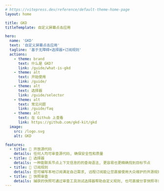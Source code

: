 ```yaml
---
# https://vitepress.dev/reference/default-theme-home-page
layout: home

title: GKD
titleTemplate: 自定义屏幕点击应用

hero:
  name: 'GKD'
  text: '自定义屏幕点击应用'
  tagline: '基于无障碍+选择器+订阅规则'
  actions:
    - theme: brand
      text: 什么是 GKD?
      link: /guide/what-is-gkd
    - theme: alt
      text: 开始使用
      link: /guide/
    - theme: alt
      text: 选择器
      link: /guide/selector
    - theme: alt
      text: 常见问题
      link: /guide/faq
    - theme: alt
      text: 在 Github 上查看
      link: https://github.com/gkd-kit/gkd
  image:
    src: /logo.svg
    alt: GKD

features:
  - title: 🐔 开放源代码
    details: 任何人均可审查源代码, 确保安全性和质量
  - title: 🐋 选择器
    details: 一种能联系节点上下文信息的的查询语法, 更容易也更精确找到目标节点
  - title: 🎤 订阅规则
    details: 您可编写本地订阅满足自己需求, 远程订阅能让您直接使用大众维护的开源规则
  - title: 🏀 快照审查
    details: 捕获的快照可通过审查工具测试选择器帮助自定义规则, 也可直接分享快照寻求别人的帮助
---
```

